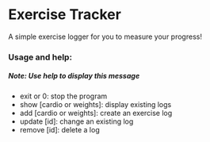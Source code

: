 # Exercise Tracker
A simple exercise logger for you to measure your progress!
### Usage and help:
##### Note: Use help to display this message
* exit or 0: stop the program
* show [cardio or weights]: display existing logs
* add [cardio or weights]: create an exercise log
* update [id]: change an existing log
* remove [id]: delete a log